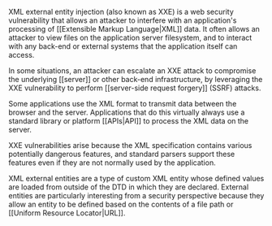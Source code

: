 XML external entity injection (also known as XXE) is a web security vulnerability that allows an attacker to interfere with an application's processing of [[Extensible Markup Language|XML]] data. It often allows an attacker to view files on the application server filesystem, and to interact with any back-end or external systems that the application itself can access.

In some situations, an attacker can escalate an XXE attack to compromise the underlying [[server]] or other back-end infrastructure, by leveraging the XXE vulnerability to perform [[server-side request forgery]] (SSRF) attacks.

Some applications use the XML format to transmit data between the browser and the server. Applications that do this virtually always use a standard library or platform [[APIs|API]] to process the XML data on the server.

XXE vulnerabilities arise because the XML specification contains various potentially dangerous features, and standard parsers support these features even if they are not normally used by the application.

XML external entities are a type of custom XML entity whose defined values are loaded from outside of the DTD in which they are declared. External entities are particularly interesting from a security perspective because they allow an entity to be defined based on the contents of a file path or [[Uniform Resource Locator|URL]].
